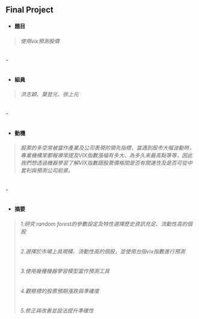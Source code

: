 
## Final Project
* #### **題目**
> ###### 使用vix預測股價
###### -
* #### **組員**
> ###### 洪志穎、葉登元、徐上元
###### -
* #### **動機**
> ###### 股票的多空常被當作產業及公司表現的領先指標，當遇到股市大幅波動時，專業機構常都報導常提及VIX指數漲幅有多大、為多久來最高點等等，因此我們想透過機器學習了解VIX指數跟股票價格間是否有關連性及是否可從中套利與預測公司前景。
###### -
* #### **摘要**
> ###### 1.研究 random forest的參數設定及特性選擇歷史資訊充足、流動性高的個股
> ###### 2.選擇於市場上具規模、流動性高的個股，並使用台指vix指數進行預測
> ###### 3.使用幾種機器學習模型當作預測工具
> ###### 4.觀察標的股票預期漲跌與準確度
> ###### 5.修正與改善並設法提升準確性
　
